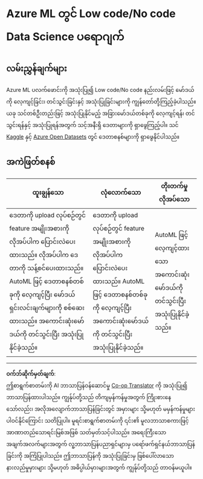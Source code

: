 <!--
CO_OP_TRANSLATOR_METADATA:
{
  "original_hash": "8fdc4a5fd9bc27a8d2ebef995dfbf73f",
  "translation_date": "2025-08-30T17:45:21+00:00",
  "source_file": "5-Data-Science-In-Cloud/18-Low-Code/assignment.md",
  "language_code": "my"
}
-->
# Azure ML တွင် Low code/No code Data Science ပရောဂျက်

## လမ်းညွှန်ချက်များ

Azure ML ပလက်ဖောင်းကို အသုံးပြု၍ Low code/No code နည်းလမ်းဖြင့် မော်ဒယ်ကို လေ့ကျင့်ခြင်း၊ တင်သွင်းခြင်းနှင့် အသုံးပြုခြင်းများကို ကျွန်တော်တို့ကြည့်ခဲ့ပါသည်။ ယခု သင်တစ်ဦးတည်းဖြင့် အသုံးပြုနိုင်မည့် အခြားမော်ဒယ်တစ်ခုကို လေ့ကျင့်ရန်၊ တင်သွင်းရန်နှင့် အသုံးပြုရန်အတွက် သင့်အနီးရှိ ဒေတာများကို ရှာဖွေကြည့်ပါ။ သင် [Kaggle](https://kaggle.com) နှင့် [Azure Open Datasets](https://azure.microsoft.com/services/open-datasets/catalog?WT.mc_id=academic-77958-bethanycheum&ocid=AID3041109) တွင် ဒေတာစနစ်များကို ရှာဖွေနိုင်ပါသည်။

## အကဲဖြတ်စနစ်

| ထူးချွန်သော | လုံလောက်သော | တိုးတက်မှုလိုအပ်သော |
|--------------|-------------|---------------------|
|ဒေတာကို upload လုပ်စဉ်တွင် feature အမျိုးအစားကို လိုအပ်ပါက ပြောင်းလဲပေးထားသည်။ လိုအပ်ပါက ဒေတာကို သန့်စင်ပေးထားသည်။ AutoML ဖြင့် ဒေတာစနစ်တစ်ခုကို လေ့ကျင့်ပြီး မော်ဒယ်ရှင်းလင်းချက်များကို စစ်ဆေးထားသည်။ အကောင်းဆုံးမော်ဒယ်ကို တင်သွင်းပြီး အသုံးပြုနိုင်ခဲ့သည်။ | ဒေတာကို upload လုပ်စဉ်တွင် feature အမျိုးအစားကို လိုအပ်ပါက ပြောင်းလဲပေးထားသည်။ AutoML ဖြင့် ဒေတာစနစ်တစ်ခုကို လေ့ကျင့်ပြီး အကောင်းဆုံးမော်ဒယ်ကို တင်သွင်းပြီး အသုံးပြုနိုင်ခဲ့သည်။ | AutoML ဖြင့် လေ့ကျင့်ထားသော အကောင်းဆုံးမော်ဒယ်ကို တင်သွင်းပြီး အသုံးပြုနိုင်ခဲ့သည်။ |

---

**ဝက်ဘ်ဆိုက်မှတ်ချက်**:  
ဤစာရွက်စာတမ်းကို AI ဘာသာပြန်ဝန်ဆောင်မှု [Co-op Translator](https://github.com/Azure/co-op-translator) ကို အသုံးပြု၍ ဘာသာပြန်ထားပါသည်။ ကျွန်ုပ်တို့သည် တိကျမှန်ကန်မှုအတွက် ကြိုးစားနေသော်လည်း၊ အလိုအလျောက်ဘာသာပြန်ခြင်းတွင် အမှားများ သို့မဟုတ် မမှန်ကန်မှုများ ပါဝင်နိုင်ကြောင်း သတိပြုပါ။ မူရင်းစာရွက်စာတမ်းကို ၎င်း၏ မူလဘာသာစကားဖြင့် အာဏာတည်သောရင်းမြစ်အဖြစ် သတ်မှတ်သင့်ပါသည်။ အရေးကြီးသော အချက်အလက်များအတွက် လူ့ဘာသာပြန်ပညာရှင်များမှ ပရော်ဖက်ရှင်နယ်ဘာသာပြန်ခြင်းကို အကြံပြုပါသည်။ ဤဘာသာပြန်ကို အသုံးပြုခြင်းမှ ဖြစ်ပေါ်လာသော နားလည်မှုမှားများ သို့မဟုတ် အဓိပ္ပါယ်မှားများအတွက် ကျွန်ုပ်တို့သည် တာဝန်မယူပါ။